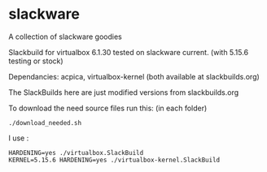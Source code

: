 # slackware
A collection of slackware goodies

Slackbuild for virtualbox 6.1.30
tested on slackware current. (with 5.15.6 testing or stock)


Dependancies:  acpica, virtualbox-kernel
(both available at slackbuilds.org)
 

The SlackBuilds here are just modified versions from slackbuilds.org

To download the need source files run this: (in each folder)

```
./download_needed.sh
```

I use :
```
HARDENING=yes ./virtualbox.SlackBuild
KERNEL=5.15.6 HARDENING=yes ./virtualbox-kernel.SlackBuild
```

